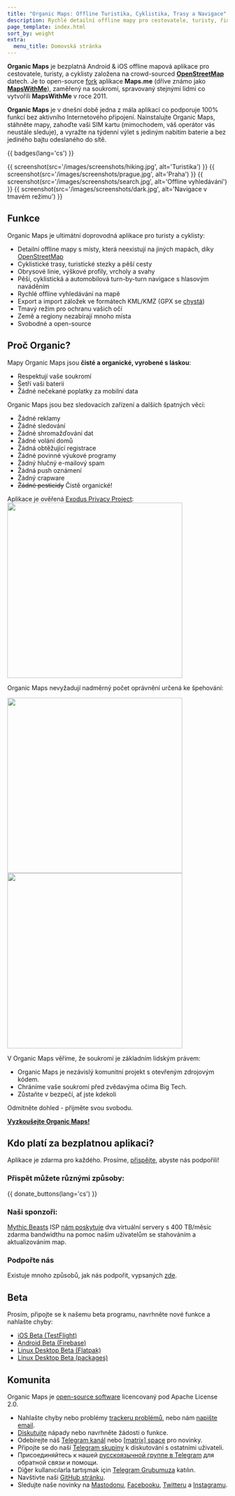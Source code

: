 ```yaml
---
title: "Organic Maps: Offline Turistika, Cyklistika, Trasy a Navigace"
description: Rychlé detailní offline mapy pro cestovatele, turisty, řidiče, a cyklisty vytvořené zakladateli aplikace MapsWithMe (Maps.Me).
page_template: index.html
sort_by: weight
extra:
  menu_title: Domovská stránka
---
```


**Organic Maps** je bezplatná Android & iOS offline mapová aplikace pro cestovatele, turisty, a cyklisty založena na crowd-sourced
**[OpenStreetMap](https://www.openstreetmap.org)** datech.
Je to open-source [fork](https://en.wikipedia.org/wiki/Fork_(software_development)) aplikace **Maps.me** (dříve známo jako [**MapsWithMe**](https://en.wikipedia.org/wiki/Maps.me)), zaměřený na soukromí, spravovaný stejnými lidmi co vytvořili **MapsWithMe** v roce 2011.

**Organic Maps** je v dnešní době jedna z mála aplikací co podporuje 100% funkcí bez aktivního Internetového připojení. Nainstalujte Organic Maps, stáhněte mapy, zahoďte vaši SIM kartu (mimochodem, váš operátor vás neustále sleduje), a vyražte na týdenní výlet s jediným nabitím baterie a bez jediného bajtu odeslaného do sítě.

{{ badges(lang='cs') }}

{{ screenshot(src='/images/screenshots/hiking.jpg', alt='Turistika') }}
{{ screenshot(src='/images/screenshots/prague.jpg', alt='Praha') }}
{{ screenshot(src='/images/screenshots/search.jpg', alt='Offline vyhledávání') }}
{{ screenshot(src='/images/screenshots/dark.jpg', alt='Navigace v tmavém režimu') }}

## Funkce

Organic Maps je ultimátní doprovodná aplikace pro turisty a cyklisty:

- Detailní offline mapy s místy, která neexistují na jiných mapách, díky [OpenStreetMap](https://osm.org)
- Cyklistické trasy, turistické stezky a pěší cesty
- Obrysové linie, výškové profily, vrcholy a svahy
- Pěší, cyklistická a automobilová turn-by-turn navigace s hlasovým naváděním
- Rychlé offline vyhledávání na mapě
- Export a import záložek ve formátech KML/KMZ (GPX se [chystá](https://github.com/organicmaps/organicmaps/issues/624))
- Tmavý režim pro ochranu vašich očí
- Země a regiony nezabírají mnoho místa
- Svobodné a open-source

## Proč Organic?

Mapy Organic Maps jsou <b>čisté a organické, vyrobené s láskou</b>:

- Respektují vaše soukromí
- Šetří vaši baterii
- Žádné nečekané poplatky za mobilní data

Organic Maps jsou bez sledovacích zařízení a dalších špatných věcí:

- Žádné reklamy
- Žádné sledování
- Žádné shromažďování dat
- Žádné volání domů
- Žádná obtěžující registrace
- Žádné povinné výukové programy
- Žádný hlučný e-mailový spam
- Žádná push oznámení
- Žádný crapware
- ~~Žádné pesticidy~~ Čistě organické!

Aplikace je ověřená <a href='https://reports.exodus-privacy.eu.org/en/reports/app.organicmaps/latest/'>Exodus Privacy Project</a>:
<br/>
<img src='/images/privacy/exodus.png' width='400'>

Organic Maps nevyžadují nadměrný počet oprávnění určená ke špehování:

<img src='/images/privacy/om.jpg' width='400'>
<img src='/images/privacy/mm.jpg' width='400'>

V Organic Maps věříme, že soukromí je základním lidským právem:

- Organic Maps je nezávislý komunitní projekt s otevřeným zdrojovým kódem.
- Chráníme vaše soukromí před zvědavýma očima Big Tech.
- Zůstaňte v bezpečí, ať jste kdekoli

Odmítněte dohled - přijměte svou svobodu.


<a href="#install"><strong>Vyzkoušejte Organic Maps!</strong></a>

## Kdo platí za bezplatnou aplikaci?

Aplikace je zdarma pro každého. Prosíme, [přispějte](@/donate/index.md), abyste nás podpořili!

### Přispět můžete různými způsoby:

{{ donate_buttons(lang='cs') }}

### Naši sponzoři:

[Mythic Beasts](https://www.mythic-beasts.com/) ISP [nám poskytuje](https://www.mythic-beasts.com/blog/2021/10/06/improving-the-world-bit-by-expensive-bit/)
dva virtuální servery s 400 TB/měsíc zdarma bandwidthu na pomoc našim uživatelům se stahováním a aktualizováním map.

### Podpořte nás

Existuje mnoho způsobů, jak nás podpořit, vypsaných [zde](@/support-us/index.md).

## Beta

Prosím, připojte se k našemu beta programu, navrhněte nové funkce a nahlašte chyby:

- [iOS Beta (TestFlight)](https://testflight.apple.com/join/lrKCl08I)
- [Android Beta (Firebase)](https://appdistribution.firebase.dev/i/9ec3bca5e2b47373)
- [Linux Desktop Beta (Flatpak)](https://flathub.org/apps/details/app.organicmaps.desktop)
- [Linux Desktop Beta (packages)](https://repology.org/project/organicmaps/versions)

## Komunita

Organic Maps je [open-source software](https://github.com/organicmaps/organicmaps)
licencovaný pod Apache License 2.0.

- Nahlašte chyby nebo problémy [trackeru problémů](https://github.com/organicmaps/organicmaps/issues), nebo nám [napište email](mailto:hello@organicmaps.app).
- [Diskutujte](https://github.com/organicmaps/organicmaps/discussions/categories/ideas) nápady nebo navrhněte žádosti o funkce.
- Odebírejte náš [Telegram kanál](https://t.me/OrganicMapsApp) nebo [[matrix] space](https://matrix.to/#/#organicmaps:matrix.org) pro novinky.
- Připojte se do naší [Telegram skupiny](https://t.me/OrganicMaps) k diskutování s ostatními uživateli.
- Присоединяйтесь к нашей [русскоязычной группе в Telegram](https://t.me/OrganicMapsRu) для обратной связи и помощи.
- Diğer kullanıcılarla tartışmak için [Telegram Grubumuza](https://t.me/OrganicMapsTR) katılın.
- Navštivte naši [GitHub stránku](https://github.com/organicmaps/organicmaps).
- Sledujte naše novinky na <a rel="me" href="https://fosstodon.org/@organicmaps">Mastodonu</a>, [Facebooku](https://facebook.com/OrganicMaps), [Twitteru](https://twitter.com/OrganicMapsApp) a
[Instagramu](https://instagram.com/organicmaps.app/).